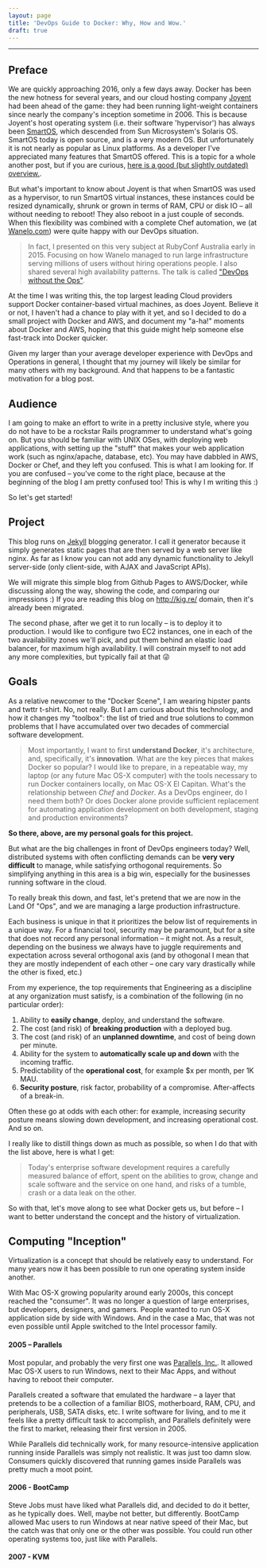 ```yaml
---
layout: page
title: 'DevOps Guide to Docker: Why, How and Wow.'
draft: true
---
```


---

## Preface

We are quickly approaching 2016, only a few days away. Docker has been the new hotness for several years, and our cloud hosting company [Joyent](http://joyent.com) had been ahead of the game: they had been running light-weight containers since nearly the company's inception sometime in 2006. This is because Joyent's host operating system (i.e. their software 'hypervisor') has always been [SmartOS](https://smartos.org/), which descended from Sun Microsystem's Solaris OS. SmartOS today is open source, and is a very modern OS. But unfortunately it is not nearly as popular as Linux platforms.  As a developer I've appreciated many features that SmartOS offered. This is a topic for a whole another post, but if you are curious, [here is a good (but slightly outdated) overview.](http://www.joyent.com/blog/bruning-questions-why-use-smartos).

But what's important to know about Joyent is that when SmartOS was used as a hypervisor, to run SmartOS virtual instances, these instances could be resized dynamically, shrunk or grown in terms of RAM, CPU or disk IO – all without needing to reboot! They also reboot in a just couple of seconds. When this flexibility was combined with a complete Chef automation, we (at [Wanelo.com](http://wanelo.com)) were quite happy with our DevOps situation.

> In fact, I presented on this very subject at RubyConf Australia early in 2015. Focusing on how Wanelo managed to run large infrastructure serving millions of users without hiring operations people. I also shared several high availability patterns. The talk is called ["DevOps without the Ops"](https://rubyconf.eventer.com/rubyconf-australia-2015-1223/devops-without-the-ops-a-fallacy-a-dream-or-both-by-konstantin-gredeskoul-1724).

At the time I was writing this, the top largest leading Cloud providers support Docker container-based virtual machines, as does Joyent. Believe it or not, I haven't had a chance to play with it yet, and so I decided to do a small project with Docker and AWS, and document my "a-ha!" moments about Docker and AWS, hoping that this guide might help someone else fast-track into Docker quicker.

Given my larger than your average developer experience with DevOps and Operations in general, I thought that my journey will likely be similar for many others with my background. And that happens to be a fantastic motivation for a blog post.

## Audience

I am going to make an effort to write in a pretty inclusive style, where you do not have to be a rockstar Rails programmer to understand what's going on.  But you should be familiar with UNIX OSes, with deploying web applications, with setting up the "stuff" that makes your web application work (such as nginx/apache, database, etc).  You may have dabbled in AWS, Docker or Chef, and they left you confused. This is what I am looking for. If you are confused – you've come to the right place, because at the beginning of the blog I am pretty confused too! This is why I m writing this :)

So let's get started!

## Project

This blog runs on [Jekyll](https://jekyllrb.com/) blogging generator. I call it generator because it simply generates static pages that are then served by a web server like nginx. As far as I know you can not add any dynamic functionality to Jekyll server-side (only client-side, with AJAX and JavaScript APIs).

We will migrate this simple blog from Github Pages to AWS/Docker, while discussing along the way, showing the code, and comparing our impressions :) If you are reading this blog on http://kig.re/ domain, then it's already been migrated.

The second phase, after we get it to run locally – is to deploy it to production. I would like to configure two EC2 instances, one in each of the two availability zones we'll pick, and put them behind an elastic load balancer, for maximum high availability. I will constrain myself to not add any more complexities, but typically fail at that 😜

## Goals

As a relative newcomer to the "Docker Scene", I am wearing hipster pants and twttr t-shirt. No, not really. But I am curious about this technology, and how it changes my "toolbox": the list of tried and true solutions to common problems that I have accumulated over two decades of commercial software development.

> Most importantly, I want to first __understand Docker__, it's architecture, and, specifically, it's __innovation__. What are the key pieces that makes Docker so popular? I would like to prepare, in a repeatable way, my laptop (or any future Mac OS-X computer) with the tools necessary to run Docker containers locally, on Mac OS-X El Capitan.
> What's the relationship between *Chef* and *Docker*. As a DevOps engineer, do I need them both? Or does Docker alone provide sufficient replacement for automating application development on both development, staging and production environments?

__So there, above, are my personal goals for this project.__

But what are the big challenges in front of DevOps engineers today? Well, distributed systems with often conflicting demands can be __very very difficult__ to manage, while satisfying orthogonal requirements. So simplifying anything in this area is a big win, especially for the businesses running software in the cloud.

To really break this down, and fast, let's pretend that we are now in the Land Of "Ops", and we are managing a large production infrastructure.

Each business is unique in that it prioritizes the below list of requirements in a unique way. For a financial tool, security may be paramount, but for a site that does not record any personal information – it might not. As a result, depending on the business we always have to juggle requirements and expectation across several orthogonal axis (and by othogonal I mean that they are mostly independent of each other – one cary vary drastically while the other is fixed, etc.)

From my experience, the top requirements that Engineering as a discipline at any organization must satisfy, is a combination of the following (in no particular order):

 1. Ability to __easily change__, deploy, and understand the software.
 2. The cost (and risk) of __breaking production__ with a deployed bug.
 3. The cost (and risk) of an __unplanned downtime__, and cost of being down per minute.
 4. Ability for the system to __automatically scale up and down__ with the incoming traffic.
 5. Predictability of the __operational cost__, for example $x per month, per 1K MAU.
 6. __Security posture__, risk factor, probability of a compromise. After-affects of a break-in.

Often these go at odds with each other: for example, increasing security posture means slowing down development, and increasing operational cost. And so on.

I really like to distill things down as much as possible, so when I do that with the list above, here is what I get:

> Today's enterprise software development requires a carefully measured balance of effort, spent on the abilities to grow, change and scale software and the service on one hand, and risks of a tumble, crash or a data leak on the other.

So with that, let's move along to see what Docker gets us, but before – I want to better understand the concept and the history of virtualization.

## Computing "Inception"

Virtualization is a concept that should be relatively easy to understand. For many years now it has been possible to run one operating system inside another.

With Mac OS-X growing popularity around early 2000s, this concept reached the "consumer". It was no longer a question of large enterprises, but developers, designers, and gamers. People wanted to run OS-X application side by side with Windows. And in the case a Mac, that was not even possible until Apple switched to the Intel processor family.

#### 2005 – Parallels

Most popular, and probably the very first one was [Parallels, Inc.](https://en.wikipedia.org/wiki/Parallels_(company)). It allowed Mac OS-X users to run Windows, next to their Mac Apps, and without having to reboot their computer.

Parallels created a software that emulated the hardware – a layer that pretends to be a collection of a familiar BIOS,  motherboard, RAM, CPU, and peripherals, USB, SATA disks, etc. I write software for living, and to me it feels like a pretty difficult task to accomplish, and Parallels definitely were the first to market, releasing their first version in 2005.

While Parallels did technically work, for many resource-intensive application running inside Parallels was simply not realistic. It was just too damn slow. Consumers quickly discovered that running games inside Parallels was pretty much a moot point.

#### 2006 - BootCamp

Steve Jobs must have liked what Parallels did, and decided to do it better, as he typically does. Well, maybe not better, but differently.  BootCamp allowed Mac users to run Windows at near native speed of their Mac, but the catch was that only one or the other was possible.  You could run other operating systems too, just like with Parallels.


#### 2007 - KVM
